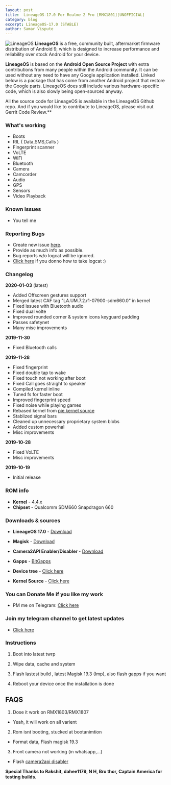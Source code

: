 ```yaml
---
layout: post
title:  LineageOS-17.0 For Realme 2 Pro [RMX1801][UNOFFICIAL]
category: blog
excerpt: LineageOS-17.0 (STABLE)
author: Samar Vispute
---
```


![LineageOS](http://samarv-121.github.io/images/lineageos.png)
**LineageOS** is a free, community built, aftermarket firmware distribution of Android 9, which is designed to increase performance and reliability over stock Android for your device.

**LineageOS** is based on the **Android Open Source Project** with extra contributions from many people within the Android community. It can be used without any need to have any Google application installed. Linked below is a package that has come from another Android project that restore the Google parts. LineageOS does still include various hardware-specific code, which is also slowly being open-sourced anyway.

All the source code for LineageOS is available in the LineageOS Github repo. And if you would like to contribute to LineageOS, please visit out Gerrit Code Review.**

### What's working
* Boots
* RIL ( Data,SMS,Calls )
* Fingerprint scanner
* VoLTE
* WiFi
* Bluetooth
* Camera
* Camcorder
* Audio
* GPS
* Sensors
* Video Playback

### Known issues
* You tell me

### Reporting Bugs
* Create new issue [here](https://github.com/SamarV-121/android_device_oppo_RMX1801/issues).
* Provide as much info as possible.
* Bug reports w/o logcat will be ignored.
* [Click here](https://forum.xda-developers.com/showthread.php?t=2774386) if you donno how to take logcat :)

### Changelog
**2020-01-03** (latest)
* Added Offscreen gestures support
* Merged latest CAF tag "LA.UM.7.2.r1-07900-sdm660.0" in kernel
* Fixed issues with Bluetooth audio
* Fixed dual volte
* Improved rounded corner & system icons keyguard padding
* Passes safetynet
* Many misc improvements

**2019-11-30**
* Fixed Bluetooth calls

**2019-11-28**
* Fixed fingerprint
* Fixed double tap to wake
* Fixed touch not working after boot
* Fixed Call goes straight to speaker
* Compiled kernel inline
* Tuned fs for faster boot
* Improved fingerprint speed
* Fixed noise while playing games
* Rebased kernel from [pie kernel source](http://github.com/realme-kernel-opensource/realme2pro_P-kernel-source)
* Stablized signal bars
* Cleaned up unnecessary proprietary system blobs
* Added custom powerhal
* Misc improvements

**2019-10-28**
* Fixed VoLTE
* Misc improvements

**2019-10-19**
* Initial release

### ROM info
* **Kernel** - 4.4.x
* **Chipset** - Qualcomm SDM660 Snapdragon 660

### Downloads & sources
* **LineageOS 17.0** - [Download](https://github.com/SamarV-121/android_device_oppo_RMX1801/releases/download/lineage-17.0-20200103-UNOFFICIAL-RMX1801/lineage-17.0-20200103-UNOFFICIAL-RMX1801.zip)
* **Magisk** - [Download](https://github.com/topjohnwu/Magisk/releases/tag/v19.3)
* **Camera2API Enabler/Disabler** - [Download](https://t.me/SamarV121_P/36)
* **Gapps** - [BitGapps](https://forum.xda-developers.com/android/software/arm64-bitgapps-q-10-0-0-t3968500)

* **Device tree** - [Click here](https://github.com/SamarV-121/android_device_oppo_RMX1801)
* **Kernel Source** - [Click here](https://github.com/SamarV-121/android_kernel_oppo_sdm660)

### You can Donate Me if you like my work
* PM me on Telegram: [Click here](https://web.telegram.org/#/im?p=@SamarV121)

### Join my telegram channel to get latest updates
* [Click here](https://t.me/SamarV121_P)

### Instructions
1) Boot into latest twrp

2) Wipe data, cache and system

3) Flash lastest build , latest Magisk 19.3 (Imp), also flash gapps if you want

4) Reboot your device once the installation is done

## FAQS
1) Dose it work on RMX1803/RMX1807 
- Yeah, it will work on all varient

2) Rom isnt booting, stucked at bootanimtion
- Format data, Flash magisk 19.3 

3) Front camera not working (in whatsapp,...)
- Flash [camera2api disabler](https://t.me/SamarV121_P/36)

**Special Thanks to Rakshit, dahee1179, N H, Bro thor, Captain America for testing builds.**
